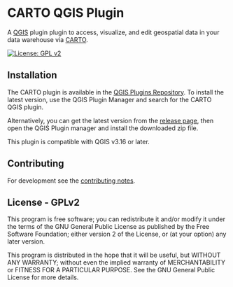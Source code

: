 # CARTO QGIS Plugin

A [QGIS](https://qgis.org) plugin plugin to access, visualize, and edit geospatial data in your data warehouse via [CARTO](https://carto.com). 

[![License: GPL v2](https://img.shields.io/badge/License-GPLv2-blue.svg)](./LICENSE.md)

## Installation

The CARTO plugin is available in the [QGIS Plugins Repository](https://plugins.qgis.org/plugins/carto/). To install the latest version, use the QGIS Plugin Manager and search for the CARTO QGIS plugin.

Alternatively, you can get the latest version from the [release page](https://github.com/koordinates/carto-qgis-plugin/releases/latest), then open the QGIS Plugin manager and install the downloaded zip file.

This plugin is compatible with QGIS v3.16 or later.

## Contributing

For development see the [contributing notes](./CONTRIBUTING.md).

## License - GPLv2

This program is free software; you can redistribute it and/or modify
it under the terms of the GNU General Public License as published by
the Free Software Foundation; either version 2 of the License, or
(at your option) any later version.

This program is distributed in the hope that it will be useful,
but WITHOUT ANY WARRANTY; without even the implied warranty of
MERCHANTABILITY or FITNESS FOR A PARTICULAR PURPOSE. See the
GNU General Public License for more details.
